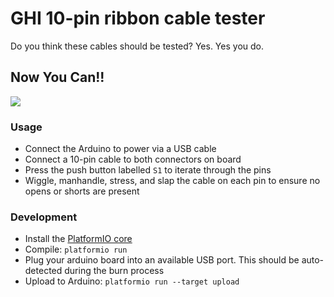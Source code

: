 # GHI 10-pin ribbon cable tester
Do you think these cables should be tested?  Yes.  Yes you do.

## Now You Can!!
![](static/demo_animated.gif)

### Usage
* Connect the Arduino to power via a USB cable
* Connect a 10-pin cable to both connectors on board
* Press the push button labelled `S1` to iterate through the pins
* Wiggle, manhandle, stress, and slap the cable on each pin to ensure no opens or shorts are present

### Development
* Install the [PlatformIO core](http://docs.platformio.org/en/latest/installation.html)
* Compile: `platformio run`
* Plug your arduino board into an available USB port. This should be auto-detected during the burn process
* Upload to Arduino: `platformio run --target upload`
